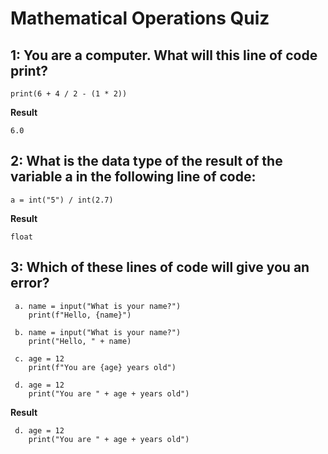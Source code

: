 # Mathematical Operations Quiz
## 1: You are a computer. What will this line of code print?
```
print(6 + 4 / 2 - (1 * 2))
```
**Result**
```
6.0
```

## 2: What is the data type of the result of the variable a in the following line of code:
```
a = int("5") / int(2.7)
```
**Result**
```
float
```

## 3: Which of these lines of code will give you an error?
```
 a. name = input("What is your name?")
    print(f"Hello, {name}")

 b. name = input("What is your name?")
    print("Hello, " + name)

 c. age = 12
    print(f"You are {age} years old")

 d. age = 12
    print("You are " + age + years old")
```
**Result**
```
 d. age = 12
    print("You are " + age + years old")
```
